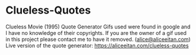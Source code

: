 # Clueless-Quotes
Clueless Movie (1995) Quote Generator
Gifs used were found in google and I have no knowledge of their copyrights. 
If you are the owner of a gif used in this project please contact me to have it removed. (alice@aliceeitan.com)
Live version of the quote generator:
https://aliceeitan.com/clueless-quotes

